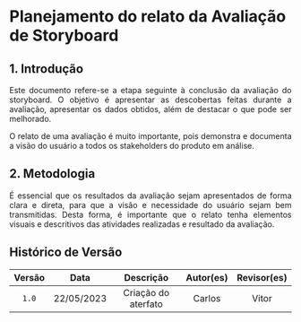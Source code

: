 # Planejamento do relato da Avaliação de Storyboard

## 1. Introdução
<p align="justify">
Este documento refere-se a etapa seguinte à conclusão da avaliação do storyboard. O objetivo é apresentar as descobertas feitas durante a avaliação, apresentar os dados obtidos, além de destacar o que pode ser melhorado.
</p>
<p align="justify">
O relato de uma avaliação é muito importante, pois demonstra e documenta a visão do usuário a todos os stakeholders do produto em análise.
</p>

## 2. Metodologia
<p align="justify">
É essencial que os resultados da avaliação sejam apresentados de forma clara e direta, para que a visão e necessidade do usuário sejam bem transmitidas. Desta forma, é importante que o relato tenha elementos visuais e descritivos das atividades realizadas e resultado da avaliação.
</p>

## Histórico de Versão

| Versão |    Data    |               Descrição                | Autor(es) | Revisor(es) |
|:------:|:----------:|:--------------------------------------:|:---------:|:-----------:|
| `1.0`  | 22/05/2023 | Criação do aterfato |   Carlos   |    Vitor    |